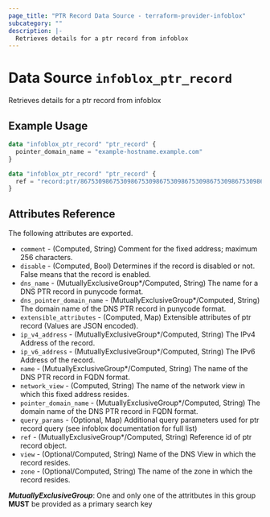 ```yaml
---
page_title: "PTR Record Data Source - terraform-provider-infoblox"
subcategory: ""
description: |-
  Retrieves details for a ptr record from infoblox
---
```


# Data Source `infoblox_ptr_record`

Retrieves details for a ptr record from infoblox

## Example Usage

```terraform
data "infoblox_ptr_record" "ptr_record" {
  pointer_domain_name = "example-hostname.example.com"
}
```

```terraform
data "infoblox_ptr_record" "ptr_record" {
  ref = "record:ptr/867530986753098675309867530986753098675309867530986753098675309:6.4.19.172.in-addr.arpa/default"
}
```

## Attributes Reference

The following attributes are exported.

- `comment` - (Computed, String) Comment for the fixed address; maximum 256 characters.
- `disable` - (Computed, Bool) Determines if the record is disabled or not. False means that the record is enabled.
- `dns_name` -  (MutuallyExclusiveGroup*/Computed, String) The name for a DNS PTR record in punycode format.
- `dns_pointer_domain_name` -  (MutuallyExclusiveGroup*/Computed, String) The domain name of the DNS PTR record in punycode format.
- `extensible_attributes` - (Computed, Map) Extensible attributes of ptr record (Values are JSON encoded).
- `ip_v4_address` -  (MutuallyExclusiveGroup*/Computed, String) The IPv4 Address of the record.
- `ip_v6_address` -  (MutuallyExclusiveGroup*/Computed, String) The IPv6 Address of the record.
- `name` -  (MutuallyExclusiveGroup*/Computed, String) The name of the DNS PTR record in FQDN format.
- `network_view` -  (Computed, String) The name of the network view in which this fixed address resides.
- `pointer_domain_name` -  (MutuallyExclusiveGroup*/Computed, String) The domain name of the DNS PTR record in FQDN format.
- `query_params` - (Optional, Map) Additional query parameters used for ptr record query (see infoblox documentation for full list)
- `ref` -  (MutuallyExclusiveGroup*/Computed, String) Reference id of ptr record object.
- `view` - (Optional/Computed, String) Name of the DNS View in which the record resides.
- `zone` - (Optional/Computed, String) The name of the zone in which the record resides.

**_MutuallyExclusiveGroup_**: One and only one of the attritbutes in this group **MUST** be provided as a primary search key